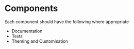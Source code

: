 # Components

Each component should have the following where appropriate

- Documentation
- Tests
- Theming and Customisation
